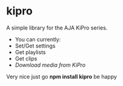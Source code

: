 # kipro

A simple library for the AJA KiPro series.

* You can currently:
* Set/Get settings
* Get playlists
* Get clips
* *Download media from KiPro*

Very nice
just go
**npm install kipro**
be happy


